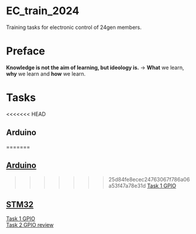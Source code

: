 # EC_train_2024
Training tasks for electronic control of 24gen members.
# Preface
**Knowledge is not the aim of learning, but ideology is.** -> **What** we learn, **why** we learn and **how** we learn.
# Tasks
<<<<<<< HEAD
## Arduino
=======
## [Arduino](Arduino/README.md)
>>>>>>> 25d84fe8ecec24763067f786a06a53f47a78e31d
[Task 1 GPIO](Arduino/Task_1_GPIO/)
## [STM32](STM32/README.md)
[Task 1 GPIO](STM32/Task_1_GPIO/)   
[Task 2 GPIO review](STM32/Task_2_GPIO_review/)